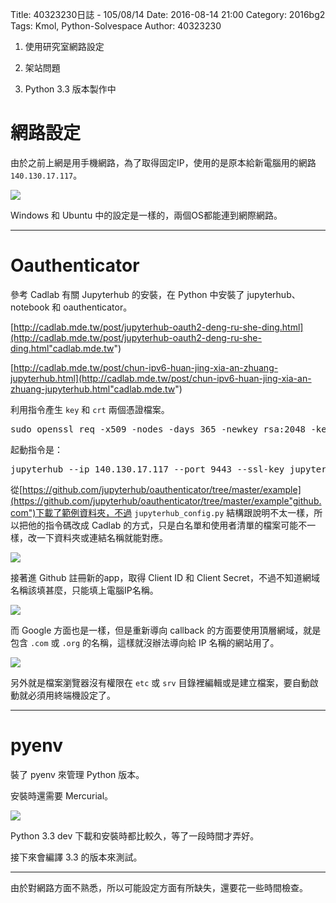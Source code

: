 Title: 40323230日誌 - 105/08/14
Date: 2016-08-14 21:00
Category: 2016bg2
Tags: Kmol, Python-Solvespace
Author: 40323230


1. 使用研究室網路設定

1. 架站問題

1. Python 3.3 版本製作中

<!-- PELICAN_END_SUMMARY -->

網路設定
===

由於之前上網是用手機網路，為了取得固定IP，使用的是原本給新電腦用的網路 `140.130.17.117`。

<img src="http://i.imgur.com/Su0D9Oc.png" >

Windows 和 Ubuntu 中的設定是一樣的，兩個OS都能連到網際網路。

<hr>

Oauthenticator
===

參考 Cadlab 有關 Jupyterhub 的安裝，在 Python 中安裝了 jupyterhub、notebook 和 oauthenticator。

[http://cadlab.mde.tw/post/jupyterhub-oauth2-deng-ru-she-ding.html](http://cadlab.mde.tw/post/jupyterhub-oauth2-deng-ru-she-ding.html"cadlab.mde.tw")

[http://cadlab.mde.tw/post/chun-ipv6-huan-jing-xia-an-zhuang-jupyterhub.html](http://cadlab.mde.tw/post/chun-ipv6-huan-jing-xia-an-zhuang-jupyterhub.html"cadlab.mde.tw")

利用指令產生 `key` 和 `crt` 兩個憑證檔案。

<pre>sudo openssl req -x509 -nodes -days 365 -newkey rsa:2048 -keyout jupyterhub.key -out jupyterhub.crt</pre>

起動指令是：

<pre>jupyterhub --ip 140.130.17.117 --port 9443 --ssl-key jupyterhub.key --ssl-cert jupyterhub.crt</pre>

從[https://github.com/jupyterhub/oauthenticator/tree/master/example](https://github.com/jupyterhub/oauthenticator/tree/master/example"github.com")下載了範例資料夾，不過 `jupyterhub_config.py` 結構跟說明不太一樣，所以把他的指令碼改成 Cadlab 的方式，只是白名單和使用者清單的檔案可能不一樣，改一下資料夾或連結名稱就能對應。

<img src="http://i.imgur.com/AkO0IE6.png" >

接著進 Github 註冊新的app，取得 Client ID 和 Client Secret，不過不知道網域名稱該填甚麼，只能填上電腦IP名稱。

<img src="http://i.imgur.com/l4FqQ1c.jpg" >

而 Google 方面也是一樣，但是重新導向 callback 的方面要使用頂層網域，就是包含 `.com` 或 `.org` 的名稱，這樣就沒辦法導向給 IP 名稱的網站用了。

<img src="http://i.imgur.com/u5TFwgH.png" >

另外就是檔案瀏覽器沒有權限在 `etc` 或 `srv` 目錄裡編輯或是建立檔案，要自動啟動就必須用終端機設定了。

<hr>

pyenv
===

裝了 pyenv 來管理 Python 版本。

安裝時還需要 Mercurial。

<img src="http://i.imgur.com/yZbLONl.png" >

Python 3.3 dev 下載和安裝時都比較久，等了一段時間才弄好。

接下來會編譯 3.3 的版本來測試。

<hr>

由於對網路方面不熟悉，所以可能設定方面有所缺失，還要花一些時間檢查。